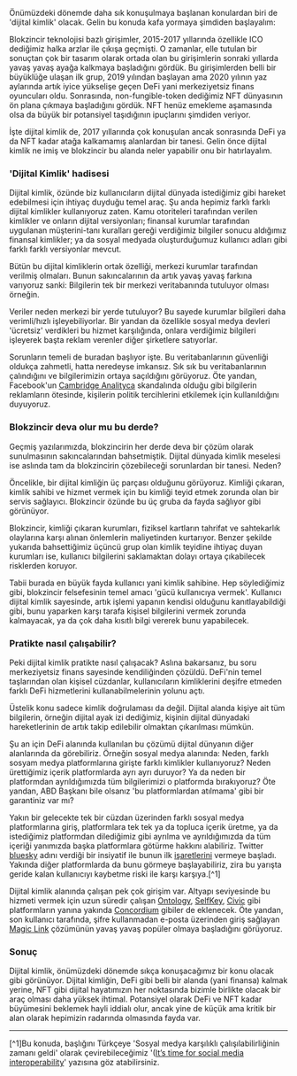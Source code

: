 

Önümüzdeki dönemde daha sık konuşulmaya başlanan konulardan biri de 'dijital kimlik' olacak. Gelin bu konuda kafa yormaya şimdiden başlayalım: 

Blokzincir teknolojisi bazlı girişimler, 2015-2017 yıllarında özellikle ICO dediğimiz halka arzlar ile çıkışa geçmişti. O zamanlar, elle tutulan bir sonuçtan çok bir tasarım olarak ortada olan bu girişimlerin sonraki yıllarda yavaş yavaş ayağa kalkmaya başladığını gördük. Bu girişimlerden belli bir büyüklüğe ulaşan ilk grup, 2019 yılından başlayan ama 2020 yılının yaz aylarında artık iyice yükselişe geçen DeFi yani merkeziyetsiz finans oyuncuları oldu.  Sonrasında, non-fungible-token dediğimiz NFT dünyasının ön plana çıkmaya başladığını gördük. NFT henüz emekleme aşamasında olsa da büyük bir potansiyel taşıdığının ipuçlarını şimdiden veriyor. 

İşte dijital kimlik de, 2017 yıllarında çok konuşulan ancak sonrasında DeFi ya da NFT kadar atağa kalkamamış alanlardan bir tanesi. Gelin önce dijital kimlik ne imiş ve blokzincir bu alanda neler yapabilir onu bir hatırlayalım. 

### 'Dijital Kimlik' hadisesi

Dijital kimlik, özünde biz kullanıcıların dijital dünyada istediğimiz gibi hareket edebilmesi için ihtiyaç duyduğu temel araç. Şu anda hepimiz farklı farklı dijital kimlikler kullanıyoruz zaten. Kamu otoriteleri tarafından verilen kimlikler ve onların dijital versiyonları; finansal kurumlar tarafından uygulanan müşterini-tanı kuralları gereği verdiğimiz bilgiler sonucu aldığımız finansal kimlikler; ya da sosyal medyada oluşturduğumuz kullanıcı adları gibi farklı farklı versiyonlar mevcut. 

Bütün bu dijital kimliklerin ortak özelliği, merkezi kurumlar tarafından verilmiş olmaları. Bunun sakıncalarının da artık yavaş yavaş farkına varıyoruz sanki: Bilgilerin tek bir merkezi veritabanında tutuluyor olması örneğin. 

Veriler neden merkezi bir yerde tutuluyor? Bu sayede kurumlar bilgileri daha verimli/hızlı işleyebiliyorlar. Bir yandan da özellikle sosyal medya devleri 'ücretsiz' verdikleri bu hizmet karşılığında, onlara verdiğimiz bilgileri işleyerek başta reklam verenler diğer şirketlere satıyorlar. 

Sorunların temeli de buradan başlıyor işte. Bu veritabanlarının güvenliği oldukça zahmetli, hatta neredeyse imkansız. Sık sık bu veritabanlarının çalındığını ve bilgilerimizin ortaya saçıldığını görüyoruz. Öte yandan, Facebook'un [Cambridge Analityca](https://tr.wikipedia.org/wiki/Facebook-Cambridge_Analytica_veri_skandalı)  skandalında olduğu gibi bilgilerin reklamların ötesinde, kişilerin politik tercihlerini etkilemek için kullanıldığını duyuyoruz. 

### Blokzincir deva olur mu bu derde?

Geçmiş yazılarımızda, blokzincirin her derde deva bir çözüm olarak sunulmasının sakıncalarından bahsetmiştik. Dijital dünyada kimlik meselesi ise aslında tam da blokzincirin çözebileceği sorunlardan bir tanesi. Neden?

Öncelikle, bir dijital kimliğin üç parçası olduğunu görüyoruz. Kimliği çıkaran, kimlik sahibi ve hizmet vermek için bu kimliği teyid etmek zorunda olan bir servis sağlayıcı. Blokzincir özünde bu üç gruba da fayda sağlıyor gibi görünüyor. 

Blokzincir, kimliği çıkaran kurumları, fiziksel kartların tahrifat ve sahtekarlık olaylarına karşı alınan önlemlerin maliyetinden kurtarıyor. Benzer şekilde yukarıda bahsettiğimiz üçüncü grup olan kimlik teyidine ihtiyaç duyan kurumları ise, kullanıcı bilgilerini saklamaktan dolayı ortaya çıkabilecek risklerden koruyor.

Tabii burada en büyük fayda kullanıcı yani kimlik sahibine. Hep söylediğimiz gibi, blokzincir felsefesinin temel amacı 'gücü kullanıcıya vermek'.  Kullanıcı dijital kimlik sayesinde, artık işlemi yapanın kendisi olduğunu kanıtlayabildiği gibi, bunu yaparken karşı tarafa kişisel bilgilerini vermek zorunda kalmayacak, ya da çok daha kısıtlı bilgi vererek bunu yapabilecek. 

### Pratikte nasıl çalışabilir?

Peki dijital kimlik pratikte nasıl çalışacak? Aslına bakarsanız, bu soru merkeziyetsiz finans sayesinde kendiliğinden çözüldü. DeFi'nin temel taşlarından olan kişisel cüzdanlar, kullanıcıların kimliklerini deşifre etmeden farklı DeFi hizmetlerini kullanabilmelerinin yolunu açtı. 

Üstelik konu sadece kimlik doğrulaması da değil. Dijital alanda kişiye ait tüm bilgilerin, örneğin dijital ayak izi dediğimiz, kişinin dijital dünyadaki hareketlerinin de artık takip edilebilir olmaktan çıkarılması mümkün. 

Şu an için DeFi alanında kullanılan bu çözümü dijital dünyanın diğer alanlarında da görebiliriz. Örneğin sosyal medya alanında: Neden, farklı sosyam medya platformlarına girişte farklı kimlikler kullanıyoruz? Neden ürettiğimiz içerik platformlarda ayrı ayrı duruyor? Ya da neden bir platformdan ayrıldığımızda tüm bilgilerimizi o platformda bırakıyoruz? Öte yandan, ABD Başkanı bile olsanız 'bu platformlardan atılmama' gibi bir garantiniz var mı?

Yakın bir gelecekte tek bir cüzdan üzerinden farklı sosyal medya platformlarına giriş, platformlara tek tek ya da topluca içerik üretme, ya da istediğimiz platformdan dilediğimiz gibi ayrılma ve ayrıldığımızda da tüm içeriği yanımızda başka platformlara götürme hakkını alabiliriz. Twitter [bluesky](https://twitter.com/bluesky) adını verdiği bir insiyatif ile bunun ilk [işaretlerini](https://twitter.com/jack/status/1204766078468911106) vermeye başladı. Yakında diğer platformlarda da bunu görmeye başlayabiliriz, zira bu yarışta geride kalan kullanıcıyı kaybetme riski ile karşı karşıya.[^1]

Dijital kimlik alanında çalışan pek çok girişim var. Altyapı seviyesinde bu hizmeti vermek için uzun süredir çalışan [Ontology](https://ont.io), [SelfKey](https://selfkey.org), [Civic](https://www.civic.com) gibi platformların yanına yakında [Concordium](https://concordium.com/) gibiler de eklenecek. Öte yandan, son kullanıcı tarafında, şifre kullanmadan e-posta üzerinden giriş sağlayan [Magic Link](https://magic.link) çözümünün yavaş yavaş popüler olmaya başladığını görüyoruz. 

### Sonuç

Dijital kimlik, önümüzdeki dönemde sıkça konuşacağımız bir konu olacak gibi görünüyor. Dijital kimliğin, DeFi gibi belli bir alanda (yani finansa) kalmak yerine, NFT gibi dijital hayatımızın her noktasında bizimle birlikte olacak bir araç olması daha yüksek ihtimal. Potansiyel olarak DeFi ve NFT kadar büyümesini beklemek hayli iddialı olur, ancak yine de küçük ama kritik bir alan olarak hepimizin radarında olmasında fayda var. 

---

[^1]Bu konuda, başlığını Türkçeye 'Sosyal medya karşılıklı çalışılabilirliğinin zamanı geldi' olarak çevirebileceğimiz '([It’s time for social media interoperability](https://avsa.medium.com/its-time-for-social-media-interoperability-4cee38673fa3)' yazısına göz atabilirsiniz. 
